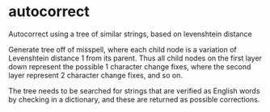# autocorrect
Autocorrect using a tree of similar strings, based on levenshtein distance

Generate tree off of misspell, where each child node is a variation of Levenshtein distance 1 from its parent. Thus all child nodes on the first layer down represent the possible 1 character change fixes, where the second layer represent 2 character change fixes, and so on. 

The tree needs to be searched for strings that are verified as English words by checking in a dictionary, and these are returned as possible corrections.
